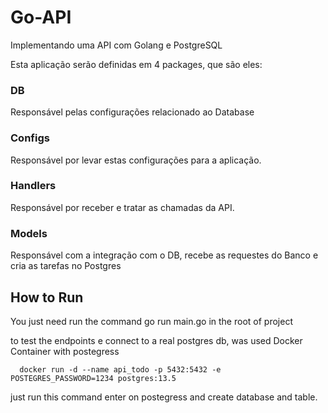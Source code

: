 # Go-API

Implementando uma API com Golang e PostgreSQL

Esta aplicação serão definidas em 4 packages, que são eles:

### DB

Responsável pelas configurações relacionado ao Database

### Configs

Responsável por levar estas configurações para a aplicação.

### Handlers

Responsável por receber e tratar as chamadas da API.

### Models

Responsável com a integração com o DB, recebe as requestes do Banco e cria as tarefas no Postgres

## How to Run

You just need run the command go run main.go in the root of project

to test the endpoints e connect to a real postgres db, was used Docker Container with postegress

```docker
  docker run -d --name api_todo -p 5432:5432 -e POSTEGRES_PASSWORD=1234 postgres:13.5
```

just run this command enter on postegress and create database and table.
